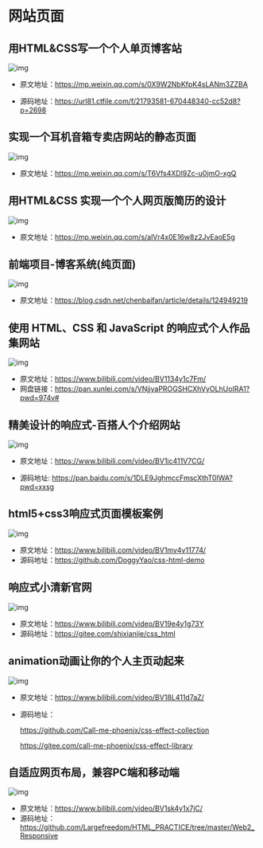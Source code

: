# 网站页面

## 用HTML&CSS写一个个人单页博客站

![img](/images/html/css/code/page/10001.png)

- 原文地址：https://mp.weixin.qq.com/s/0X9W2NbKfpK4sLANm3ZZBA

- 源码地址：https://url81.ctfile.com/f/21793581-670448340-cc52d8?p=2698



## 实现一个耳机音箱专卖店网站的静态页面

![img](/images/html/css/code/page/10002.png)

- 原文地址：https://mp.weixin.qq.com/s/T6Vfs4XDl9Zc-u0jmO-xgQ



## 用HTML&CSS 实现一个个人网页版简历的设计

![img](/images/html/css/code/page/10003.gif)

- 原文地址：https://mp.weixin.qq.com/s/alVr4x0E16w8z2JvEaoE5g



## 前端项目-博客系统(纯页面)

![img](/images/html/css/code/page/10004.png)

- 原文地址：https://blog.csdn.net/chenbaifan/article/details/124949219



## 使用 HTML、CSS 和 JavaScript 的响应式个人作品集网站

![img](/images/html/css/code/page/10005.png)

- 原文地址：https://www.bilibili.com/video/BV1134y1c7Fm/
- 网盘链接：https://pan.xunlei.com/s/VNjjyaPROGSHCXhVyOLhUoIRA1?pwd=974v#



## 精美设计的响应式-百搭人个介绍网站

![img](/images/html/css/code/page/10006.png)

- 原文地址：https://www.bilibili.com/video/BV1ic411V7CG/

- 源码地址: https://pan.baidu.com/s/1DLE9JghmccFmscXthT0IWA?pwd=xxsg 



## html5+css3响应式页面模板案例

![img](/images/html/css/code/page/10007.png)

- 原文地址：https://www.bilibili.com/video/BV1mv4y11774/
- 源码地址：https://github.com/DoggyYao/css-html-demo



## 响应式小清新官网

![img](/images/html/css/code/page/10008.png)

- 原文地址：https://www.bilibili.com/video/BV19e4y1g73Y
- 源码地址：https://gitee.com/shixianjie/css_html



## animation动画让你的个人主页动起来

![img](/images/html/css/code/page/10009.png)

- 原文地址：https://www.bilibili.com/video/BV18L411d7aZ/

- 源码地址：

  https://github.com/Call-me-phoenix/css-effect-collection

  https://gitee.com/call-me-phoenix/css-effect-library



## 自适应网页布局，兼容PC端和移动端

![img](/images/html/css/code/page/10010.png)

- 原文地址：https://www.bilibili.com/video/BV1sk4y1x7jC/
- 源码地址：https://github.com/Largefreedom/HTML_PRACTICE/tree/master/Web2_Responsive



